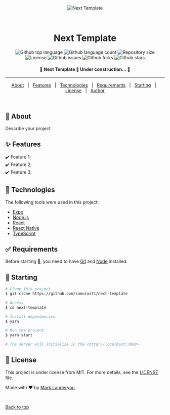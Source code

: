 <div align="center" id="top"> 
  <img src="./.github/app.gif" alt="Next Template" />

  &#xa0;

  <!-- <a href="https://nexttemplate.netlify.app">Demo</a> -->
</div>

<h1 align="center">Next Template</h1>

<p align="center">
  <img alt="Github top language" src="https://img.shields.io/github/languages/top/samurai71/next-template?color=56BEB8">

  <img alt="Github language count" src="https://img.shields.io/github/languages/count/samurai71/next-template?color=56BEB8">

  <img alt="Repository size" src="https://img.shields.io/github/repo-size/samurai71/next-template?color=56BEB8">

  <img alt="License" src="https://img.shields.io/github/license/samurai71/next-template?color=56BEB8">

  <img alt="Github issues" src="https://img.shields.io/github/issues/samurai71/next-template?color=56BEB8" />

  <img alt="Github forks" src="https://img.shields.io/github/forks/samurai71/next-template?color=56BEB8" />

  <img alt="Github stars" src="https://img.shields.io/github/stars/samurai71/next-template?color=56BEB8" />
</p>

<!-- Status -->

<h4 align="center"> 
	🚧  Next Template 🚀 Under construction...  🚧
</h4> 

<hr>

<p align="center">
  <a href="#dart-about">About</a> &#xa0; | &#xa0; 
  <a href="#sparkles-features">Features</a> &#xa0; | &#xa0;
  <a href="#rocket-technologies">Technologies</a> &#xa0; | &#xa0;
  <a href="#white_check_mark-requirements">Requirements</a> &#xa0; | &#xa0;
  <a href="#checkered_flag-starting">Starting</a> &#xa0; | &#xa0;
  <a href="#memo-license">License</a> &#xa0; | &#xa0;
  <a href="https://github.com/samurai71" target="_blank">Author</a>
</p>

<br>

## :dart: About ##

Describe your project

## :sparkles: Features ##

:heavy_check_mark: Feature 1;\
:heavy_check_mark: Feature 2;\
:heavy_check_mark: Feature 3;

## :rocket: Technologies ##

The following tools were used in this project:

- [Expo](https://expo.io/)
- [Node.js](https://nodejs.org/en/)
- [React](https://pt-br.reactjs.org/)
- [React Native](https://reactnative.dev/)
- [TypeScript](https://www.typescriptlang.org/)

## :white_check_mark: Requirements ##

Before starting :checkered_flag:, you need to have [Git](https://git-scm.com) and [Node](https://nodejs.org/en/) installed.

## :checkered_flag: Starting ##

```bash
# Clone this project
$ git clone https://github.com/samurai71/next-template

# Access
$ cd next-template

# Install dependencies
$ yarn

# Run the project
$ yarn start

# The server will initialize in the <http://localhost:3000>
```

## :memo: License ##

This project is under license from MIT. For more details, see the [LICENSE](LICENSE.md) file.


Made with :heart: by <a href="https://github.com/samurai71" target="_blank">Mark Landeryou</a>

&#xa0;

<a href="#top">Back to top</a>
